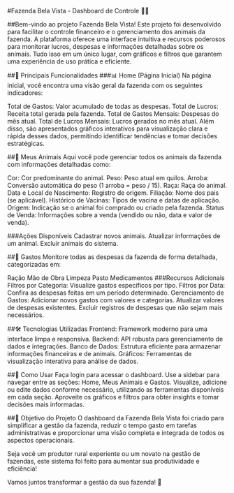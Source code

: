 #Fazenda Bela Vista - Dashboard de Controle 🐄🌾

##Bem-vindo ao projeto Fazenda Bela Vista!
Este projeto foi desenvolvido para facilitar o controle financeiro e o gerenciamento dos animais da fazenda. A plataforma oferece uma interface intuitiva e recursos poderosos para monitorar lucros, despesas e informações detalhadas sobre os animais. Tudo isso em um único lugar, com gráficos e filtros que garantem uma experiência de uso prática e eficiente.

##🌟 Principais Funcionalidades
###📊 Home (Página Inicial)
Na página inicial, você encontra uma visão geral da fazenda com os seguintes indicadores:

Total de Gastos: Valor acumulado de todas as despesas.
Total de Lucros: Receita total gerada pela fazenda.
Total de Gastos Mensais: Despesas do mês atual.
Total de Lucros Mensais: Lucros gerados no mês atual.
Além disso, são apresentados gráficos interativos para visualização clara e rápida desses dados, permitindo identificar tendências e tomar decisões estratégicas.

##🐄 Meus Animais
Aqui você pode gerenciar todos os animais da fazenda com informações detalhadas como:

Cor: Cor predominante do animal.
Peso: Peso atual em quilos.
Arroba: Conversão automática do peso (1 arroba = peso / 15).
Raça: Raça do animal.
Data e Local de Nascimento: Registro de origem.
Filiação: Nome dos pais (se aplicável).
Histórico de Vacinas: Tipos de vacina e datas de aplicação.
Origem: Indicação se o animal foi comprado ou criado pela fazenda.
Status de Venda: Informações sobre a venda (vendido ou não, data e valor de venda).

###Ações Disponíveis
Cadastrar novos animais.
Atualizar informações de um animal.
Excluir animais do sistema.

##💸 Gastos
Monitore todas as despesas da fazenda de forma detalhada, categorizadas em:

Ração
Mão de Obra
Limpeza
Pasto
Medicamentos
###Recursos Adicionais
Filtros por Categoria: Visualize gastos específicos por tipo.
Filtros por Data: Confira as despesas feitas em um período determinado.
Gerenciamento de Gastos:
Adicionar novos gastos com valores e categorias.
Atualizar valores de despesas existentes.
Excluir registros de despesas que não sejam mais necessários.

##🛠️ Tecnologias Utilizadas
Frontend: Framework moderno para uma interface limpa e responsiva.
Backend: API robusta para gerenciamento de dados e integrações.
Banco de Dados: Estrutura eficiente para armazenar informações financeiras e de animais.
Gráficos: Ferramentas de visualização interativa para análise de dados.

##🚀 Como Usar
Faça login para acessar o dashboard.
Use a sidebar para navegar entre as seções: Home, Meus Animais e Gastos.
Visualize, adicione ou edite dados conforme necessário, utilizando as ferramentas disponíveis em cada seção.
Aproveite os gráficos e filtros para obter insights e tomar decisões mais informadas.

##🎯 Objetivo do Projeto
O dashboard da Fazenda Bela Vista foi criado para simplificar a gestão da fazenda, reduzir o tempo gasto em tarefas administrativas e proporcionar uma visão completa e integrada de todos os aspectos operacionais.

Seja você um produtor rural experiente ou um novato na gestão de fazendas, este sistema foi feito para aumentar sua produtividade e eficiência!

Vamos juntos transformar a gestão da sua fazenda! 🌱
